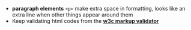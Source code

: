 - **paragraph elements** `<p>` make extra space in formatting, looks like an extra line when other things appear around them
- Keep validating html codes from the [**w3c markup validator**](https://validator.w3.org)
